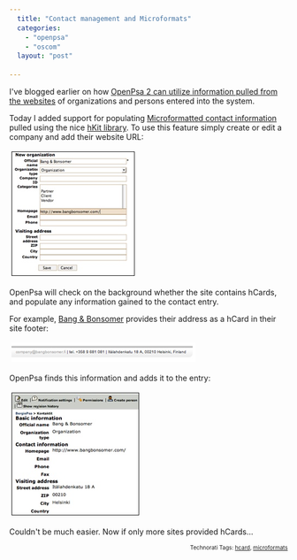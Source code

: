 ```yaml
---
  title: "Contact management and Microformats"
  categories: 
    - "openpsa"
    - "oscom"
  layout: "post"

---
```

I've blogged earlier on how <a href="http://bergie.iki.fi/blog/contact-management-in-semantic-web.html" title="Contact management in semantic web">OpenPsa 2 can utilize information pulled from the websites</a> of organizations and persons entered into the system.

Today I added support for populating <a href="http://microformats.org/wiki/hcard" title="hCard Microformat">Microformatted contact information</a> pulled using the nice <a href="http://allinthehead.com/hkit" title="Microformat library for PHP">hKit library</a>. To use this feature simply create or edit a company and add their website URL:

<a href="/files/openpsa-contacts-enter-organization.png" onclick="window.open('http://bergie.iki.fi/midcom-serveattachmentguid-99791b34b21311dba253351daf98b86fb86f/openpsa-contacts-enter-organization.png','popup','width=427,height=427,scrollbars=no,resizable=yes,toolbar=no,directories=no,location=no,menubar=no,status=yes,left=0,top=0');return false"><img src="/files/openpsa-contacts-enter-organization-tm.jpg" height="223" width="221" border="1" hspace="4" vspace="4" alt="Openpsa-Contacts-Enter-Organization" /></a>

OpenPsa will check on the background whether the site contains hCards, and populate any information gained to the contact entry.

For example, <a href="http://www.bangbonsomer.com/">Bang &#38; Bonsomer</a> provides their address as a hCard in their site footer:

<img src="/files/bangbonsomer-hcard-footer.jpg" height="34" width="333" border="0" hspace="4" vspace="4" alt="Bangbonsomer-Hcard-Footer" />

OpenPsa finds this information and adds it to the entry:

<a href="/files/openpsa-contacts-organization-details.png" onclick="window.open('http://bergie.iki.fi/midcom-serveattachmentguid-88613160b21311dba3208183f5f73b423b42/openpsa-contacts-organization-details.png','popup','width=377,height=360,scrollbars=no,resizable=yes,toolbar=no,directories=no,location=no,menubar=no,status=yes,left=0,top=0');return false"><img src="/files/openpsa-contacts-organization-details-tm.jpg" height="220" width="229" border="1" hspace="4" vspace="4" alt="Openpsa-Contacts-Organization-Details" /></a>

Couldn't be much easier. Now if only more sites provided hCards...
<!-- technorati tags start --><p style="text-align:right;font-size:10px;">Technorati Tags: <a href="http://www.technorati.com/tag/hcard" rel="tag">hcard</a>, <a href="http://www.technorati.com/tag/microformats" rel="tag">microformats</a></p><!-- technorati tags end -->